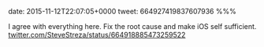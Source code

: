 date: 2015-11-12T22:07:05+0000
tweet: 664927419837607936
%%%

I agree with everything here. Fix the root cause and make iOS self sufficient. [twitter.com/SteveStreza/status/664918885473259522](https://twitter.com/SteveStreza/status/664918885473259522)
